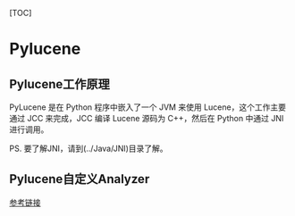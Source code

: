 [TOC]

# Pylucene

## Pylucene工作原理

PyLucene 是在 Python 程序中嵌入了一个 JVM 来使用 Lucene，这个工作主要通过 JCC 来完成，JCC 编译 Lucene 源码为 C++，然后在 Python 中通过 JNI 进行调用。

PS. 要了解JNI，请到(../Java/JNI)目录了解。

## Pylucene自定义Analyzer

[参考链接](https://blog.csdn.net/thuyx/article/details/70596428)
